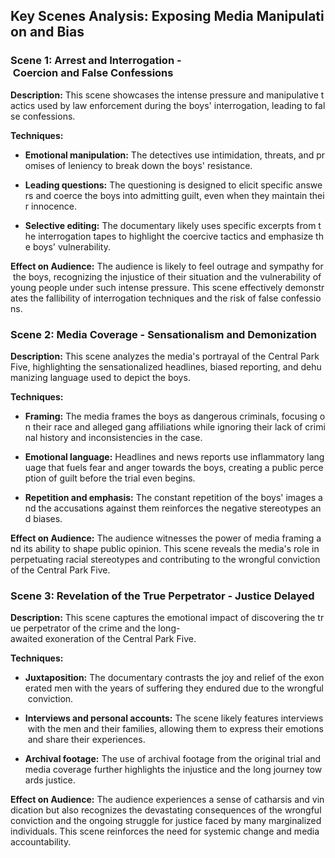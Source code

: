 
## Key Scenes Analysis: Exposing Media Manipulation and Bias

### Scene 1: Arrest and Interrogation - Coercion and False Confessions

**Description:** This scene showcases the intense pressure and manipulative tactics used by law enforcement during the boys' interrogation, leading to false confessions.

**Techniques:**

- **Emotional manipulation:** The detectives use intimidation, threats, and promises of leniency to break down the boys' resistance.
    
- **Leading questions:** The questioning is designed to elicit specific answers and coerce the boys into admitting guilt, even when they maintain their innocence.
    
- **Selective editing:** The documentary likely uses specific excerpts from the interrogation tapes to highlight the coercive tactics and emphasize the boys' vulnerability.
    

**Effect on Audience:** The audience is likely to feel outrage and sympathy for the boys, recognizing the injustice of their situation and the vulnerability of young people under such intense pressure. This scene effectively demonstrates the fallibility of interrogation techniques and the risk of false confessions.

### Scene 2: Media Coverage - Sensationalism and Demonization

**Description:** This scene analyzes the media's portrayal of the Central Park Five, highlighting the sensationalized headlines, biased reporting, and dehumanizing language used to depict the boys.

**Techniques:**

- **Framing:** The media frames the boys as dangerous criminals, focusing on their race and alleged gang affiliations while ignoring their lack of criminal history and inconsistencies in the case.
    
- **Emotional language:** Headlines and news reports use inflammatory language that fuels fear and anger towards the boys, creating a public perception of guilt before the trial even begins.
    
- **Repetition and emphasis:** The constant repetition of the boys' images and the accusations against them reinforces the negative stereotypes and biases.
    

**Effect on Audience:** The audience witnesses the power of media framing and its ability to shape public opinion. This scene reveals the media's role in perpetuating racial stereotypes and contributing to the wrongful conviction of the Central Park Five.

### Scene 3: Revelation of the True Perpetrator - Justice Delayed

**Description:** This scene captures the emotional impact of discovering the true perpetrator of the crime and the long-awaited exoneration of the Central Park Five.

**Techniques:**

- **Juxtaposition:** The documentary contrasts the joy and relief of the exonerated men with the years of suffering they endured due to the wrongful conviction.
    
- **Interviews and personal accounts:** The scene likely features interviews with the men and their families, allowing them to express their emotions and share their experiences.
    
- **Archival footage:** The use of archival footage from the original trial and media coverage further highlights the injustice and the long journey towards justice.
    

**Effect on Audience:** The audience experiences a sense of catharsis and vindication but also recognizes the devastating consequences of the wrongful conviction and the ongoing struggle for justice faced by many marginalized individuals. This scene reinforces the need for systemic change and media accountability.